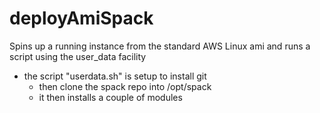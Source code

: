 # deployAmiSpack
Spins up a running instance from the standard AWS Linux ami and runs a script using the user_data facility    
 - the script "userdata.sh" is setup to install git 
 	- then clone the spack repo into /opt/spack
 	- it then installs a couple of modules
 


